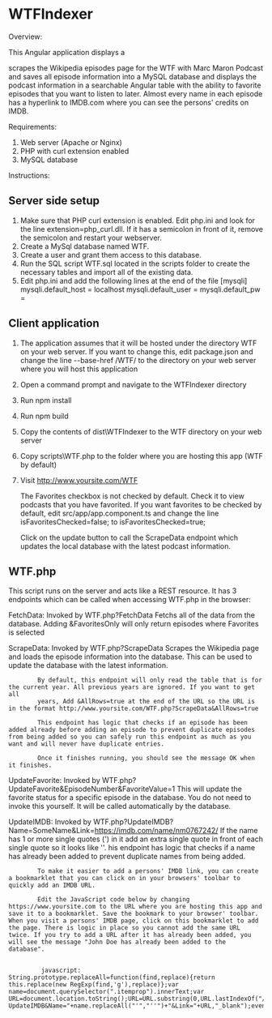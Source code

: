 # WTFIndexer
Overview:

This Angular application displays a 


scrapes the Wikipedia episodes page for the WTF with Marc Maron Podcast and saves all episode information into a MySQL database and displays the podcast information in a searchable Angular table with the ability to favorite episodes that you want to listen to later. Almost every name in each episode has a hyperlink to IMDB.com where you can see the persons' credits on IMDB.

Requirements:

1. Web server (Apache or Nginx)
2. PHP with curl extension enabled
3. MySQL database

Instructions:

Server side setup
-----------------
1. Make sure that PHP curl extension is enabled. Edit php.ini and look for the line extension=php_curl.dll. If it has a semicolon in front of it, remove the semicolon and restart your webserver.
2. Create a MySql database named WTF.
3. Create a user and grant them access to this database.
4. Run the SQL script WTF.sql located in the scripts folder to create the necessary tables and import all of the existing data.
5. Edit php.ini and add the following lines at the end of the file
   [mysqli]
   mysqli.default_host = localhost
   mysqli.default_user = <YOUR USERNAME>
   mysqli.default_pw = <YOUR PASSWORD>
   
Client application
------------------
1. The application assumes that it will be hosted under the directory WTF on your web server. If you want to change this, edit package.json and change the line --base-href /WTF/ to the directory on your web server where you will host this application
2. Open a command prompt and navigate to the WTFIndexer directory
3. Run npm install
4. Run npm build
5. Copy the contents of dist\WTFIndexer to the WTF directory on your web server
7. Copy scripts\WTF.php to the folder where you are hosting this app (WTF by default)
8. Visit http://www.yoursite.com/WTF

   The Favorites checkbox is not checked by default. Check it to view podcasts that you have favorited. If you want favorites to be checked by default, edit src/app/app.component.ts and change the line isFavoritesChecked=false; to isFavoritesChecked=true;

   Click on the update button to call the ScrapeData endpoint which updates the local database with the latest podcast information.

WTF.php
-------
This script runs on the server and acts like a REST resource. It has 3 endpoints which can be called when accessing WTF.php in the browser:

FetchData: Invoked by WTF.php?FetchData
           Fetchs all of the data from the database. Adding &FavoritesOnly will only return episodes where Favorites is selected

ScrapeData: Invoked by WTF.php?ScrapeData
            Scrapes the Wikipedia page and loads the episode information into the database. This can be used to update the database with the latest information.

            By default, this endpoint will only read the table that is for the current year. All previous years are ignored. If you want to get all 
            years, Add &AllRows=true at the end of the URL so the URL is in the format http://www.yoursite.com/WTF.php?ScrapeData&AllRows=true
            
            This endpoint has logic that checks if an episode has been added already before adding an episode to prevent duplicate episodes from being added so you can safely run this endpoint as much as you want and will never have duplicate entries.
           
            Once it finishes running, you should see the message OK when it finishes.

UpdateFavorite: Invoked by WTF.php?UpdateFavorite&EpisodeNumber&FavoriteValue=1
                 This will update the favorite status for a specific episode in the database. 
                 You do not need to invoke this yourself. It will be called automatically by the database.

UpdateIMDB: Invoked by WTF.php?UpdateIMDB?Name=SomeName&Link=https://imdb.com/name/nm0767242/
            If the name has 1 or more single quotes (') in it add an extra single quote in front of each single quote so it looks like ''.
            his endpoint has logic that checks if a name has already been added to prevent duplicate names from being added.

            To make it easier to add a persons' IMDB link, you can create a bookmarklet that you can click on in your browsers' toolbar to quickly add an IMDB URL.

            Edit the JavaScript code below by changing https://www.yoursite.com to the URL where you are hosting this app and save it to a bookmarklet. Save the bookmark to your browser' toolbar. When you visit a persons' IMDB page, click on this bookmarklet to add the page. There is logic in place so you cannot add the same URL twice. If you try to add a URL after it has already been added, you will see the message "John Doe has already been added to the database".

            
             javascript: String.prototype.replaceAll=function(find,replace){return this.replace(new RegExp(find,'g'),replace)};var name=document.querySelector(".itemprop").innerText;var URL=document.location.toString();URL=URL.substring(0,URL.lastIndexOf("/")+1);window.open("https://www.yoursite.com/WTF.php?UpdateIMDB&Name="+name.replaceAll("'","''")+"&Link="+URL,"_blank");event.preventDefault();